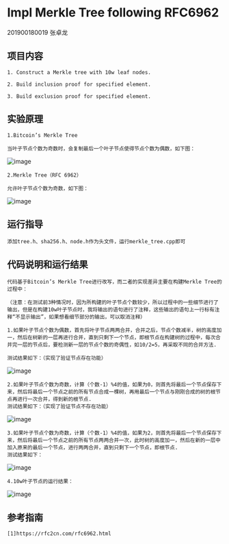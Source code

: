# Impl Merkle Tree following RFC6962

201900180019 张卓龙


## 项目内容
    1. Construct a Merkle tree with 10w leaf nodes.         
    
    2. Build inclusion proof for specified element.    
    
    3. Build exclusion proof for specified element.        
 
 

 ## 实验原理

    1.Bitcoin’s Merkle Tree

    当叶子节点个数为奇数时，会复制最后一个叶子节点使得节点个数为偶数，如下图：

   ![image](https://user-images.githubusercontent.com/105548921/180649579-0fe570a3-34ae-406a-800a-d6fc7c54c67a.png)

    2.Merkle Tree（RFC 6962）

    允许叶子节点个数为奇数，如下图：

   ![image](https://user-images.githubusercontent.com/105548921/180649667-76d9312b-a120-4761-b604-aac7a43b93f0.png)

## 运行指导

    添加tree.h、sha256.h、node.h作为头文件，运行merkle_tree.cpp即可

## 代码说明和运行结果

    代码基于Bitcoin’s Merkle Tree进行改写，而二者的实现差异主要在构建Merkle Tree的过程中：

    （注意：在测试前3种情况时，因为所构建的叶子节点个数较少，所以过程中的一些细节进行了输出，但是在构建10w叶子节点时，我将输出的语句进行了注释，这些输出的语句上一行标有注释“不显示输出”，如果想看细节部分的输出，可以取消注释）

    1.如果叶子节点个数为偶数，首先将叶子节点两两合并，合并之后，节点个数减半，树的高度加一，然后在树新的一层再进行合并，直到只剩下一个节点，即根节点在构建树的过程中，每次合并完一层的节点后，要检测新一层的节点个数的奇偶性，如10/2=5，再采取不同的合并方法.
    
    测试结果如下：（实现了验证节点存在功能）

   ![image](https://user-images.githubusercontent.com/105548921/180649980-dc0cee58-c0c4-4b82-805c-21e7f4cd6702.png)

    2.如果叶子节点个数为奇数，计算（个数-1）%4的值，如果为0，则首先将最后一个节点保存下来，然后将最后一个节点之前的所有节点合成一棵树，再用最后一个节点与刚刚合成的树的根节点再进行一次合并，得到新的根节点.
    测试结果如下：（实现了验证节点不存在功能）

   ![image](https://user-images.githubusercontent.com/105548921/180650211-bc006a0f-7816-4727-8b09-a0a609df593b.png)


    3.如果叶子节点个数为奇数，计算（个数-1）%4的值，如果为2，则首先将最后一个节点保存下来，然后将最后一个节点之前的所有节点两两合并一次，此时树的高度加一，然后在新的一层中加入原来的最后一个节点，进行两两合并，直到只剩下一个节点，即根节点.
    测试结果如下：

   ![image](https://user-images.githubusercontent.com/105548921/180650241-486460c3-3643-4310-9986-ac3fc1c5809f.png)

    4.10w叶子节点的运行结果：

   ![image](https://user-images.githubusercontent.com/77322617/181918490-4d04a1d5-30e9-46b0-8e53-a3877b3d7d27.png)

## 参考指南
    [1]https://rfc2cn.com/rfc6962.html
